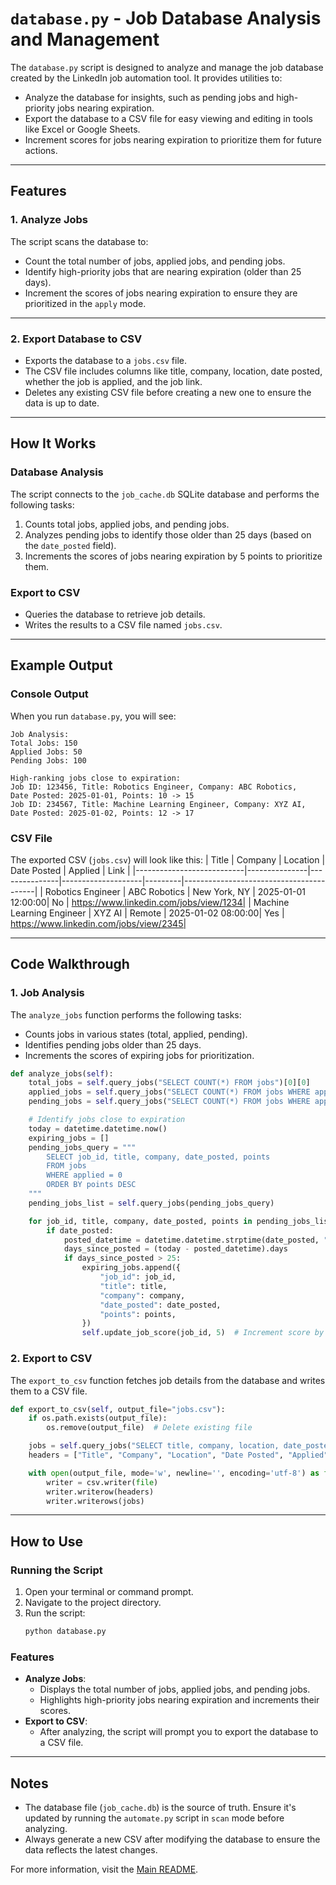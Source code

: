 # `database.py` - Job Database Analysis and Management

The `database.py` script is designed to analyze and manage the job database created by the LinkedIn job automation tool. It provides utilities to:
- Analyze the database for insights, such as pending jobs and high-priority jobs nearing expiration.
- Export the database to a CSV file for easy viewing and editing in tools like Excel or Google Sheets.
- Increment scores for jobs nearing expiration to prioritize them for future actions.

---

## Features

### 1. **Analyze Jobs**
The script scans the database to:
- Count the total number of jobs, applied jobs, and pending jobs.
- Identify high-priority jobs that are nearing expiration (older than 25 days).
- Increment the scores of jobs nearing expiration to ensure they are prioritized in the `apply` mode.

---

### 2. **Export Database to CSV**
- Exports the database to a `jobs.csv` file.
- The CSV file includes columns like title, company, location, date posted, whether the job is applied, and the job link.
- Deletes any existing CSV file before creating a new one to ensure the data is up to date.

---

## How It Works

### **Database Analysis**
The script connects to the `job_cache.db` SQLite database and performs the following tasks:
1. Counts total jobs, applied jobs, and pending jobs.
2. Analyzes pending jobs to identify those older than 25 days (based on the `date_posted` field).
3. Increments the scores of jobs nearing expiration by 5 points to prioritize them.

### **Export to CSV**
- Queries the database to retrieve job details.
- Writes the results to a CSV file named `jobs.csv`.

---

## Example Output

### **Console Output**
When you run `database.py`, you will see:
```plaintext
Job Analysis:
Total Jobs: 150
Applied Jobs: 50
Pending Jobs: 100

High-ranking jobs close to expiration:
Job ID: 123456, Title: Robotics Engineer, Company: ABC Robotics, 
Date Posted: 2025-01-01, Points: 10 -> 15
Job ID: 234567, Title: Machine Learning Engineer, Company: XYZ AI, 
Date Posted: 2025-01-02, Points: 12 -> 17
```

### **CSV File**
The exported CSV (`jobs.csv`) will look like this:
| Title                     | Company       | Location      | Date Posted        | Applied | Link                                    |
|---------------------------|---------------|---------------|--------------------|---------|-----------------------------------------|
| Robotics Engineer         | ABC Robotics  | New York, NY  | 2025-01-01 12:00:00| No      | https://www.linkedin.com/jobs/view/1234|
| Machine Learning Engineer | XYZ AI        | Remote        | 2025-01-02 08:00:00| Yes     | https://www.linkedin.com/jobs/view/2345|

---

## Code Walkthrough

### **1. Job Analysis**
The `analyze_jobs` function performs the following tasks:
- Counts jobs in various states (total, applied, pending).
- Identifies pending jobs older than 25 days.
- Increments the scores of expiring jobs for prioritization.

```python
def analyze_jobs(self):
    total_jobs = self.query_jobs("SELECT COUNT(*) FROM jobs")[0][0]
    applied_jobs = self.query_jobs("SELECT COUNT(*) FROM jobs WHERE applied = 1")[0][0]
    pending_jobs = self.query_jobs("SELECT COUNT(*) FROM jobs WHERE applied = 0")[0][0]

    # Identify jobs close to expiration
    today = datetime.datetime.now()
    expiring_jobs = []
    pending_jobs_query = """
        SELECT job_id, title, company, date_posted, points 
        FROM jobs 
        WHERE applied = 0 
        ORDER BY points DESC
    """
    pending_jobs_list = self.query_jobs(pending_jobs_query)

    for job_id, title, company, date_posted, points in pending_jobs_list:
        if date_posted:
            posted_datetime = datetime.datetime.strptime(date_posted, "%Y-%m-%d %H:%M:%S.%f")
            days_since_posted = (today - posted_datetime).days
            if days_since_posted > 25:
                expiring_jobs.append({
                    "job_id": job_id,
                    "title": title,
                    "company": company,
                    "date_posted": date_posted,
                    "points": points,
                })
                self.update_job_score(job_id, 5)  # Increment score by 5
```

### **2. Export to CSV**
The `export_to_csv` function fetches job details from the database and writes them to a CSV file.

```python
def export_to_csv(self, output_file="jobs.csv"):
    if os.path.exists(output_file):
        os.remove(output_file)  # Delete existing file

    jobs = self.query_jobs("SELECT title, company, location, date_posted, applied, job_link FROM jobs")
    headers = ["Title", "Company", "Location", "Date Posted", "Applied", "Link"]

    with open(output_file, mode='w', newline='', encoding='utf-8') as file:
        writer = csv.writer(file)
        writer.writerow(headers)
        writer.writerows(jobs)
```

---

## How to Use

### **Running the Script**
1. Open your terminal or command prompt.
2. Navigate to the project directory.
3. Run the script:
   ```bash
   python database.py
   ```

### **Features**
- **Analyze Jobs**:
  - Displays the total number of jobs, applied jobs, and pending jobs.
  - Highlights high-priority jobs nearing expiration and increments their scores.
- **Export to CSV**:
  - After analyzing, the script will prompt you to export the database to a CSV file.

---

## Notes

- The database file (`job_cache.db`) is the source of truth. Ensure it's updated by running the `automate.py` script in `scan` mode before analyzing.
- Always generate a new CSV after modifying the database to ensure the data reflects the latest changes.

For more information, visit the [Main README](../README.md).
```